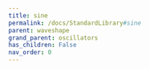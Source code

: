 ```yaml
---
title: sine
permalink: /docs/StandardLibrary#sine
parent: waveshape
grand_parent: oscillators
has_children: False
nav_order: 0
---
```

